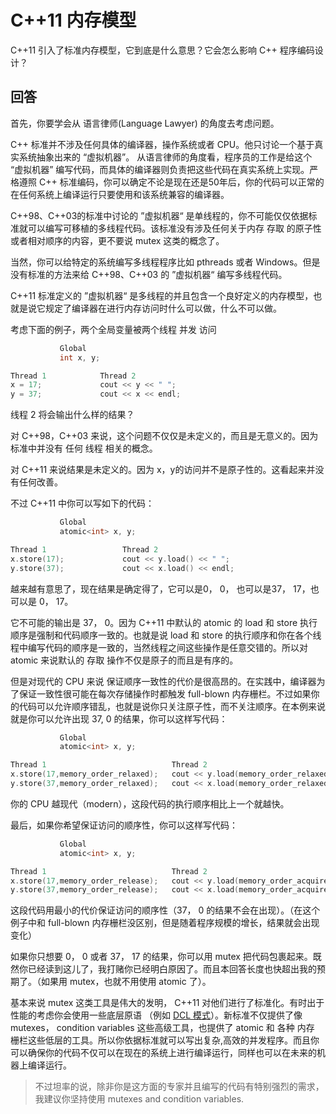 # C++11 内存模型

C++11 引入了标准内存模型，它到底是什么意思？它会怎么影响 C++ 程序编码设计？

## 回答

首先，你要学会从 语言律师(Language Lawyer) 的角度去考虑问题。

C++ 标准并不涉及任何具体的编译器，操作系统或者 CPU。他只讨论一个基于真实系统抽象出来的 “虚拟机器”。 从语言律师的角度看，程序员的工作是给这个 “虚拟机器” 编写代码，而具体的编译器则负责把这些代码在真实系统上实现。严格遵照 C++ 标准编码，你可以确定不论是现在还是50年后，你的代码可以正常的在任何系统上编译运行只要使用和该系统兼容的编译器。

C++98、C++03的标准中讨论的 ”虚拟机器“ 是单线程的，你不可能仅仅依据标准就可以编写可移植的多线程代码。该标准没有涉及任何关于内存 存取 的原子性或者相对顺序的内容，更不要说 mutex 这类的概念了。

当然，你可以给特定的系统编写多线程程序比如 pthreads 或者 Windows。但是没有标准的方法来给 C++98、C++03 的 ”虚拟机器“ 编写多线程代码。

C++11 标准定义的 ”虚拟机器“ 是多线程的并且包含一个良好定义的内存模型，也就是说它规定了编译器在进行内存访问时什么可以做，什么不可以做。

考虑下面的例子，两个全局变量被两个线程 并发 访问

```C++
           Global
           int x, y;

Thread 1            Thread 2
x = 17;             cout << y << " ";
y = 37;             cout << x << endl;
```

线程 2 将会输出什么样的结果？

对 C++98，C++03 来说，这个问题不仅仅是未定义的，而且是无意义的。因为标准中并没有 任何 线程 相关的概念。

对 C++11 来说结果是未定义的。因为 x，y的访问并不是原子性的。这看起来并没有任何改善。

不过 C++11 中你可以写如下的代码：

```C++
           Global
           atomic<int> x, y;

Thread 1                 Thread 2
x.store(17);             cout << y.load() << " ";
y.store(37);             cout << x.load() << endl;
```

越来越有意思了，现在结果是确定得了，它可以是0， 0， 也可以是37， 17，也可以是 0， 17。

它不可能的输出是 37， 0。因为 C++11 中默认的 atomic 的 load 和 store 执行顺序是强制和代码顺序一致的。也就是说 load 和 store 的执行顺序和你在各个线程中编写代码的顺序是一致的，当然线程之间这些操作是任意交错的。所以对 atomic 来说默认的 存取 操作不仅是原子的而且是有序的。

但是对现代的 CPU 来说 保证顺序一致性的代价是很高昂的。在实践中，编译器为了保证一致性很可能在每次存储操作时都触发 full-blown 内存栅栏。不过如果你的代码可以允许顺序错乱，也就是说你只关注原子性，而不关注顺序。在本例来说就是你可以允许出现 37, 0 的结果，你可以这样写代码：

```C++
           Global
           atomic<int> x, y;

Thread 1                            Thread 2
x.store(17,memory_order_relaxed);   cout << y.load(memory_order_relaxed) << " ";
y.store(37,memory_order_relaxed);   cout << x.load(memory_order_relaxed) << endl;
```

你的 CPU 越现代（modern），这段代码的执行顺序相比上一个就越快。

最后，如果你希望保证访问的顺序性，你可以这样写代码：

```C++
           Global
           atomic<int> x, y;

Thread 1                            Thread 2
x.store(17,memory_order_release);   cout << y.load(memory_order_acquire) << " ";
y.store(37,memory_order_release);   cout << x.load(memory_order_acquire) << endl;
```

这段代码用最小的代价保证访问的顺序性（37， 0 的结果不会在出现）。（在这个例子中和 full-blown 内存栅栏没区别，但是随着程序规模的增长，结果就会出现变化）

如果你只想要 0， 0 或者 37， 17 的结果，你可以用 mutex 把代码包裹起来。既然你已经读到这儿了，我打赌你已经明白原因了。而且本回答长度也快超出我的预期了。（如果用 mutex，也就不用使用 atomic 了）。

基本来说 mutex 这类工具是伟大的发明， C++11 对他们进行了标准化。有时出于性能的考虑你会使用一些底层原语 （例如 [DCL 模式](http://www.justsoftwaresolutions.co.uk/threading/multithreading-in-c++0x-part-6-double-checked-locking.html)）。新标准不仅提供了像 mutexes， condition variables 这些高级工具，也提供了 atomic 和 各种 内存 栅栏这些低层的工具。所以你依据标准就可以写出复杂,高效的并发程序。而且你可以确保你的代码不仅可以在现在的系统上进行编译运行，同样也可以在未来的机器上编译运行。

>不过坦率的说，除非你是这方面的专家并且编写的代码有特别强烈的需求，我建议你坚持使用 mutexes and condition variables.
